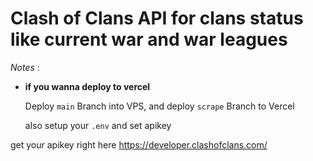 # Clash of Clans API for clans status like current war and war leagues

*Notes* :
- __if you wanna deploy to vercel__

   Deploy `main` Branch into VPS, and deploy `scrape` Branch to Vercel

  also setup your `.env` and set apikey

get your apikey right here https://developer.clashofclans.com/
